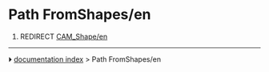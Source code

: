 # Path FromShapes/en
1.  REDIRECT [CAM_Shape/en](CAM_Shape/en.md)



---
⏵ [documentation index](../README.md) > Path FromShapes/en
